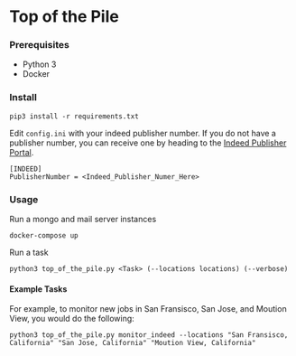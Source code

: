 # Top of the Pile
### Prerequisites
- Python 3
- Docker
### Install
```
pip3 install -r requirements.txt
```
Edit ```config.ini``` with your indeed publisher number. If you do not have a publisher number, you can receive one by heading to the [Indeed Publisher Portal](http://www.indeed.com/publisher).
```
[INDEED]
PublisherNumber = <Indeed_Publisher_Numer_Here>
```
### Usage
Run a mongo and mail server instances
```
docker-compose up
```
Run a task
```
python3 top_of_the_pile.py <Task> (--locations locations) (--verbose)

```
#### Example Tasks
For example, to monitor new jobs in San Fransisco, San Jose, and Moution View, you would do the following:
```
python3 top_of_the_pile.py monitor_indeed --locations "San Fransisco, California" "San Jose, California" "Moution View, California"

```
